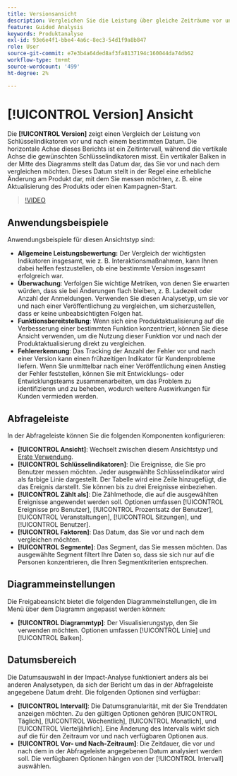 ```yaml
---
title: Versionsansicht
description: Vergleichen Sie die Leistung über gleiche Zeiträume vor und nach der Veröffentlichung.
feature: Guided Analysis
keywords: Produktanalyse
exl-id: 93e6e4f1-bbe4-4a6c-8ec3-54d1f9a8b847
role: User
source-git-commit: e7e3b4a64ded8af3fa8137194c160044da74db62
workflow-type: tm+mt
source-wordcount: '499'
ht-degree: 2%

---
```


# [!UICONTROL Version] Ansicht

Die **[!UICONTROL Version]** zeigt einen Vergleich der Leistung von Schlüsselindikatoren vor und nach einem bestimmten Datum. Die horizontale Achse dieses Berichts ist ein Zeitintervall, während die vertikale Achse die gewünschten Schlüsselindikatoren misst. Ein vertikaler Balken in der Mitte des Diagramms stellt das Datum dar, das Sie vor und nach dem vergleichen möchten. Dieses Datum stellt in der Regel eine erhebliche Änderung am Produkt dar, mit dem Sie messen möchten, z. B. eine Aktualisierung des Produkts oder einen Kampagnen-Start.

>[!VIDEO](https://video.tv.adobe.com/v/3421665/?learn=on)

## Anwendungsbeispiele

Anwendungsbeispiele für diesen Ansichtstyp sind:

* **Allgemeine Leistungsbewertung:** Der Vergleich der wichtigsten Indikatoren insgesamt, wie z. B. Interaktionsmaßnahmen, kann Ihnen dabei helfen festzustellen, ob eine bestimmte Version insgesamt erfolgreich war.
* **Überwachung**: Verfolgen Sie wichtige Metriken, von denen Sie erwarten würden, dass sie bei Änderungen flach bleiben, z. B. Ladezeit oder Anzahl der Anmeldungen. Verwenden Sie diesen Analysetyp, um sie vor und nach einer Veröffentlichung zu vergleichen, um sicherzustellen, dass er keine unbeabsichtigten Folgen hat.
* **Funktionsbereitstellung**: Wenn sich eine Produktaktualisierung auf die Verbesserung einer bestimmten Funktion konzentriert, können Sie diese Ansicht verwenden, um die Nutzung dieser Funktion vor und nach der Produktaktualisierung direkt zu vergleichen.
* **Fehlererkennung**: Das Tracking der Anzahl der Fehler vor und nach einer Version kann einen frühzeitigen Indikator für Kundenprobleme liefern. Wenn Sie unmittelbar nach einer Veröffentlichung einen Anstieg der Fehler feststellen, können Sie mit Entwicklungs- oder Entwicklungsteams zusammenarbeiten, um das Problem zu identifizieren und zu beheben, wodurch weitere Auswirkungen für Kunden vermieden werden.

## Abfrageleiste

In der Abfrageleiste können Sie die folgenden Komponenten konfigurieren:

* **[!UICONTROL Ansicht]**: Wechselt zwischen diesem Ansichtstyp und [Erste Verwendung](first-use.md).
* **[!UICONTROL Schlüsselindikatoren]**: Die Ereignisse, die Sie pro Benutzer messen möchten. Jeder ausgewählte Schlüsselindikator wird als farbige Linie dargestellt. Der Tabelle wird eine Zeile hinzugefügt, die das Ereignis darstellt. Sie können bis zu drei Ereignisse einbeziehen.
* **[!UICONTROL Zählt als]**: Die Zählmethode, die auf die ausgewählten Ereignisse angewendet werden soll. Optionen umfassen [!UICONTROL Ereignisse pro Benutzer], [!UICONTROL Prozentsatz der Benutzer], [!UICONTROL Veranstaltungen], [!UICONTROL Sitzungen], und [!UICONTROL Benutzer].
* **[!UICONTROL Faktoren]**: Das Datum, das Sie vor und nach dem vergleichen möchten.
* **[!UICONTROL Segmente]**: Das Segment, das Sie messen möchten. Das ausgewählte Segment filtert Ihre Daten so, dass sie sich nur auf die Personen konzentrieren, die Ihren Segmentkriterien entsprechen.

## Diagrammeinstellungen

Die Freigabeansicht bietet die folgenden Diagrammeinstellungen, die im Menü über dem Diagramm angepasst werden können:

* **[!UICONTROL Diagrammtyp]**: Der Visualisierungstyp, den Sie verwenden möchten. Optionen umfassen [!UICONTROL Linie] und [!UICONTROL Balken].

## Datumsbereich

Die Datumsauswahl in der Impact-Analyse funktioniert anders als bei anderen Analysetypen, da sich der Bericht um das in der Abfrageleiste angegebene Datum dreht. Die folgenden Optionen sind verfügbar:

* **[!UICONTROL Intervall]**: Die Datumsgranularität, mit der Sie Trenddaten anzeigen möchten. Zu den gültigen Optionen gehören [!UICONTROL Täglich], [!UICONTROL Wöchentlich], [!UICONTROL Monatlich], und [!UICONTROL Vierteljährlich]. Eine Änderung des Intervalls wirkt sich auf die für den Zeitraum vor und nach verfügbaren Optionen aus.
* **[!UICONTROL Vor- und Nach-Zeitraum]**: Die Zeitdauer, die vor und nach dem in der Abfrageleiste angegebenen Datum analysiert werden soll. Die verfügbaren Optionen hängen von der [!UICONTROL Intervall] auswählen.
